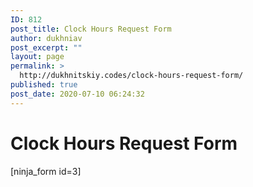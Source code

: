 ```yaml
---
ID: 812
post_title: Clock Hours Request Form
author: dukhniav
post_excerpt: ""
layout: page
permalink: >
  http://dukhnitskiy.codes/clock-hours-request-form/
published: true
post_date: 2020-07-10 06:24:32
---
```

<h1>Clock Hours Request Form</h1>		
		[ninja_form id=3]